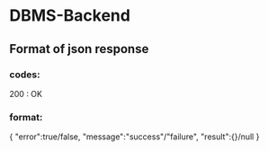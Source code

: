 # DBMS-Backend
## Format of json response
### **codes:**
200 : OK

### **format:**
{
  "error":true/false,
  "message":"success"/"failure",
  "result":{}/null
 }

